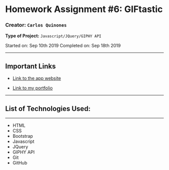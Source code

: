 # Homework Assignment #6: GIFtastic
### **Creator:** `Carlos Quinones`
**Type of Project:** `Javascript/JQuery/GIPHY API`

Started on: Sep 10th 2019
Completed on: Sep 18th 2019
- - -

## Important Links

* [Link to the app website](https://ceq2000.github.io/GIFtastic/)

* [Link to my portfolio](https://ceq2000.github.io/portfolio/portfolio2.html)

- - -

## List of Technologies Used:
- - - 

- HTML
- CSS
- Bootstrap
- Javascript
- JQuery
- GIPHY API
- Git
- GitHub
